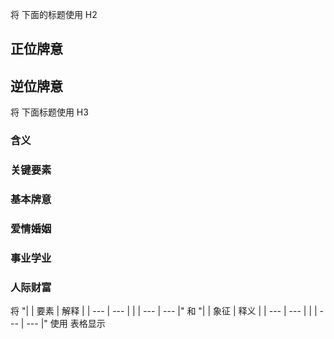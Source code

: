 

将 下面的标题使用 H2
## 正位牌意
## 逆位牌意

将 下面标题使用 H3
### 含义
### 关键要素
### 基本牌意
### 爱情婚姻
### 事业学业
### 人际财富

将 "| | 要素 | 解释 |
| --- | --- | |
| --- | --- |" 和 "| | 象征 | 释义 |
| --- | --- | |
| --- | --- |" 使用 表格显示

